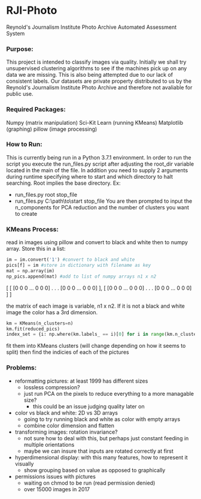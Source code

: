 # RJI-Photo
Reynold's Journalism Institute Photo Archive Automated Assessment System

### Purpose:
This project is intended to classify images via quality. Initially we shall try unsupervised clustering algorithms to see if the machines pick up on any data we are missing. This is also being attempted due to our lack of consistent labels. Our datasets are private property distributed to us by the Reynold's Journalism Institute Photo Archive and therefore not avaliable for public use. 

### Required Packages:
Numpy (matrix manipulation)
Sci-Kit Learn (running KMeans)
Matplotlib (graphing)
pillow (image processing)

### How to Run:
This is currently being run in a Python 3.7.1 environment. In order to run the script you execute the run_files.py script after adjusting the root_dir variable located in the main of the file. In addition you need to supply 2 arguments during runtime specifying where to start and which directory to halt searching. Root implies the base directory. Ex:
- run_files.py root stop_file
- run_files.py C:\\path\\to\\start stop_file
You are then prompted to input the n_components for PCA reduction and the number of clusters you want to create

### KMeans Process:
read in images using pillow and convert to black and white then to numpy array. Store this in a list:

```python
im = im.convert('1') #convert to black and white
pics[f] = im #store in dictionary with filename as key
mat = np.array(im) 
np_pics.append(mat) #add to list of numpy arrays n1 x n2
```
[
    [ [0 0 0 ... 0 0 0]
      .
      .
      .
      [0 0 0 ... 0 0 0] ],
    [ [0 0 0 ... 0 0 0]
      .
      .
      .
      [0 0 0 ... 0 0 0] ]
]

the matrix of each image is variable, n1 x n2. If it is not a black and white image the color has a 3rd dimension.

```python
km = KMeans(n_clusters=n)
km.fit(reduced_pics)
index_set = {i: np.where(km.labels_ == i)[0] for i in range(km.n_clusters)} #index of pictures in data
```

fit them into KMeans clusters (will change depending on how it seems to split) then find the indicies of each of the pictures

### Problems:
- reformatting pictures: at least 1999 has different sizes
  * lossless compression?
  * just run PCA on the pixels to reduce everything to a more managable size?
    - this could be an issue judging quality later on
- color vs black and white: 2D vs 3D arrays
  * going to try running black and white as color with empty arrays
  * combine color dimension and flatten
- transforming images: rotation invariance?
  * not sure how to deal with this, but perhaps just constant feeding in multiple orientations
  * maybe we can insure that inputs are rotated correctly at first
- hyperdimensional display: with this many features, how to represent it visually
  * show grouping based on value as opposed to graphically
- permissions issues with pictures
  * waiting on chmod to be run (read permission denied)
  * over 15000 images in 2017